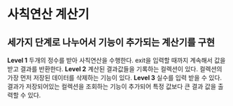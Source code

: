 # 사칙연산 계산기

## 세가지 단계로 나누어서 기능이 추가되는 계산기를 구현
**Level 1**
두개의 정수를 받아 사칙연산을 수행한다.
exit을 입력할 때까지 계속해서 값을 받고 결과를 반환한다.
**Level 2**
계산된 결과값들을 기록하는 컬렉션이 있다.
컬렉션의 가장 먼저 저장된 데이터를 삭제하는 기능이 있다.
**Level 3**
실수를 입력 받을 수 있다.
결과가 저장되어있는 컬렉션을 조회하는 기능이 추가되어 특정 값보다 큰 결과 값을 출력할 수 있다.
